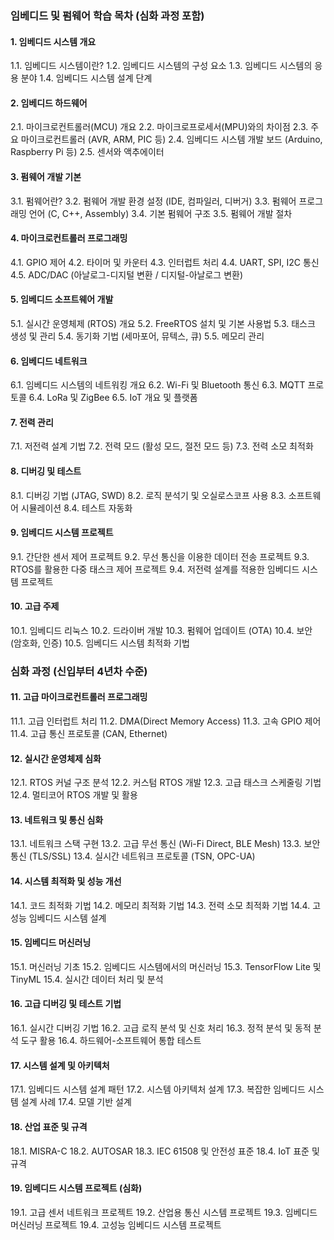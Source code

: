### 임베디드 및 펌웨어 학습 목차 (심화 과정 포함)

#### 1. 임베디드 시스템 개요
1.1. 임베디드 시스템이란?
1.2. 임베디드 시스템의 구성 요소
1.3. 임베디드 시스템의 응용 분야
1.4. 임베디드 시스템 설계 단계

#### 2. 임베디드 하드웨어
2.1. 마이크로컨트롤러(MCU) 개요
2.2. 마이크로프로세서(MPU)와의 차이점
2.3. 주요 마이크로컨트롤러 (AVR, ARM, PIC 등)
2.4. 임베디드 시스템 개발 보드 (Arduino, Raspberry Pi 등)
2.5. 센서와 액추에이터

#### 3. 펌웨어 개발 기본
3.1. 펌웨어란?
3.2. 펌웨어 개발 환경 설정 (IDE, 컴파일러, 디버거)
3.3. 펌웨어 프로그래밍 언어 (C, C++, Assembly)
3.4. 기본 펌웨어 구조
3.5. 펌웨어 개발 절차

#### 4. 마이크로컨트롤러 프로그래밍
4.1. GPIO 제어
4.2. 타이머 및 카운터
4.3. 인터럽트 처리
4.4. UART, SPI, I2C 통신
4.5. ADC/DAC (아날로그-디지털 변환 / 디지털-아날로그 변환)

#### 5. 임베디드 소프트웨어 개발
5.1. 실시간 운영체제 (RTOS) 개요
5.2. FreeRTOS 설치 및 기본 사용법
5.3. 태스크 생성 및 관리
5.4. 동기화 기법 (세마포어, 뮤텍스, 큐)
5.5. 메모리 관리

#### 6. 임베디드 네트워크
6.1. 임베디드 시스템의 네트워킹 개요
6.2. Wi-Fi 및 Bluetooth 통신
6.3. MQTT 프로토콜
6.4. LoRa 및 ZigBee
6.5. IoT 개요 및 플랫폼

#### 7. 전력 관리
7.1. 저전력 설계 기법
7.2. 전력 모드 (활성 모드, 절전 모드 등)
7.3. 전력 소모 최적화

#### 8. 디버깅 및 테스트
8.1. 디버깅 기법 (JTAG, SWD)
8.2. 로직 분석기 및 오실로스코프 사용
8.3. 소프트웨어 시뮬레이션
8.4. 테스트 자동화

#### 9. 임베디드 시스템 프로젝트
9.1. 간단한 센서 제어 프로젝트
9.2. 무선 통신을 이용한 데이터 전송 프로젝트
9.3. RTOS를 활용한 다중 태스크 제어 프로젝트
9.4. 저전력 설계를 적용한 임베디드 시스템 프로젝트

#### 10. 고급 주제
10.1. 임베디드 리눅스
10.2. 드라이버 개발
10.3. 펌웨어 업데이트 (OTA)
10.4. 보안 (암호화, 인증)
10.5. 임베디드 시스템 최적화 기법

### 심화 과정 (신입부터 4년차 수준)

#### 11. 고급 마이크로컨트롤러 프로그래밍
11.1. 고급 인터럽트 처리
11.2. DMA(Direct Memory Access)
11.3. 고속 GPIO 제어
11.4. 고급 통신 프로토콜 (CAN, Ethernet)

#### 12. 실시간 운영체제 심화
12.1. RTOS 커널 구조 분석
12.2. 커스텀 RTOS 개발
12.3. 고급 태스크 스케줄링 기법
12.4. 멀티코어 RTOS 개발 및 활용

#### 13. 네트워크 및 통신 심화
13.1. 네트워크 스택 구현
13.2. 고급 무선 통신 (Wi-Fi Direct, BLE Mesh)
13.3. 보안 통신 (TLS/SSL)
13.4. 실시간 네트워크 프로토콜 (TSN, OPC-UA)

#### 14. 시스템 최적화 및 성능 개선
14.1. 코드 최적화 기법
14.2. 메모리 최적화 기법
14.3. 전력 소모 최적화 기법
14.4. 고성능 임베디드 시스템 설계

#### 15. 임베디드 머신러닝
15.1. 머신러닝 기초
15.2. 임베디드 시스템에서의 머신러닝
15.3. TensorFlow Lite 및 TinyML
15.4. 실시간 데이터 처리 및 분석

#### 16. 고급 디버깅 및 테스트 기법
16.1. 실시간 디버깅 기법
16.2. 고급 로직 분석 및 신호 처리
16.3. 정적 분석 및 동적 분석 도구 활용
16.4. 하드웨어-소프트웨어 통합 테스트

#### 17. 시스템 설계 및 아키텍처
17.1. 임베디드 시스템 설계 패턴
17.2. 시스템 아키텍처 설계
17.3. 복잡한 임베디드 시스템 설계 사례
17.4. 모델 기반 설계

#### 18. 산업 표준 및 규격
18.1. MISRA-C
18.2. AUTOSAR
18.3. IEC 61508 및 안전성 표준
18.4. IoT 표준 및 규격

#### 19. 임베디드 시스템 프로젝트 (심화)
19.1. 고급 센서 네트워크 프로젝트
19.2. 산업용 통신 시스템 프로젝트
19.3. 임베디드 머신러닝 프로젝트
19.4. 고성능 임베디드 시스템 프로젝트
